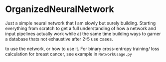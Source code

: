 # OrganizedNeuralNetwork

Just a simple neural network that I am slowly but surely building.
Starting everything from scratch to get a full understanding of how a network
and input pipelines actually work while at the same time building ways to 
garner a database thats not exhaustive after 2-5 use cases. 
 
to use the network, or how to use it. For binary cross-entropy training/ loss calculation for breast cancer, see example in `NetworkUsage.py`
